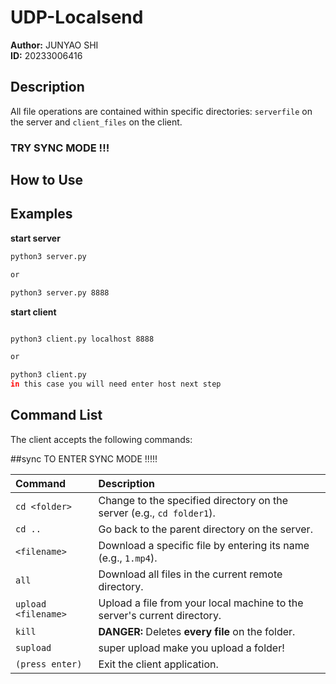 # UDP-Localsend

**Author:** JUNYAO SHI  
**ID:** 20233006416  

## Description

All file operations are contained within specific directories: `serverfile` on the server and `client_files` on the client.

### TRY SYNC MODE !!! ###

## How to Use


## Examples

**start server**

```bash
python3 server.py

or

python3 server.py 8888
```

**start client**

```bash

python3 client.py localhost 8888

or

python3 client.py
in this case you will need enter host next step
```

## Command List

The client accepts the following commands:

##sync  TO ENTER SYNC MODE !!!!!

| Command           | Description                                                                  |
| :---------------- | :--------------------------------------------------------------------------- |
| `cd <folder>`     | Change to the specified directory on the server (e.g., `cd folder1`).        |
| `cd ..`           | Go back to the parent directory on the server.                               |
| `<filename>`      | Download a specific file by entering its name (e.g., `1.mp4`).               |
| `all`             | Download all files in the current remote directory.                          |
| `upload <filename>` | Upload a file from your local machine to the server's current directory.   |
| `kill`            | **DANGER:** Deletes **every file** on the folder.                            |
| `supload`         | super upload make you upload a folder!                                       |
| `(press enter)`   | Exit the client application.                                                 |


